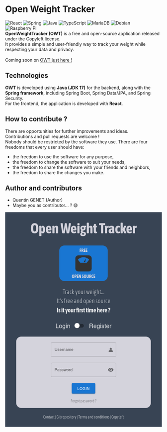 # Open Weight Tracker
![React](https://img.shields.io/badge/react-%2320232a.svg?style=for-the-badge&logo=react&logoColor=%2361DAFB)
![Spring](https://img.shields.io/badge/spring-%236DB33F.svg?style=for-the-badge&logo=spring&logoColor=white)
![Java](https://img.shields.io/badge/java-%23ED8B00.svg?style=for-the-badge&logo=openjdk&logoColor=white)
![TypeScript](https://img.shields.io/badge/typescript-%23007ACC.svg?style=for-the-badge&logo=typescript&logoColor=white)
![MariaDB](https://img.shields.io/badge/MariaDB-003545?style=for-the-badge&logo=mariadb&logoColor=white)
![Debian](https://img.shields.io/badge/Debian-D70A53?style=for-the-badge&logo=debian&logoColor=white)
![Raspberry Pi](https://img.shields.io/badge/-RaspberryPi-C51A4A?style=for-the-badge&logo=Raspberry-Pi)
<br>
**OpenWeightTracker (OWT)** is a free and open-source application released under the Copyleft license.
<br>It provides a simple and user-friendly way to track your weight while respecting your data and privacy.
<br><br>Coming soon on [OWT just here !](https://owt.quentingenet.fr) 
## Technologies

**OWT** is developed using **Java (JDK 17)** for the backend, along with the **Spring framework**, including Spring Boot, Spring Data/JPA, and Spring Security.
<br>For the frontend, the application is developed with **React**.

## How to contribute ?


There are opportunities for further improvements and ideas.
<br>Contributions and pull requests are welcome ! 
<br>
Nobody should be restricted by the software they use. There are four freedoms that every user should have:
- the freedom to use the software for any purpose,
- the freedom to change the software to suit your needs,
- the freedom to share the software with your friends and neighbors,
- the freedom to share the changes you make.

## Author and contributors
* Quentin GENET (Author)
* Maybe you as contributor... ? 😄

![OWT preview](https://github.com/quentingenet/owt/blob/main/owt_preview.png)
